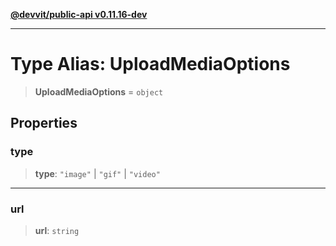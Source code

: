 [**@devvit/public-api v0.11.16-dev**](../README.md)

---

# Type Alias: UploadMediaOptions

> **UploadMediaOptions** = `object`

## Properties

<a id="type"></a>

### type

> **type**: `"image"` \| `"gif"` \| `"video"`

---

<a id="url"></a>

### url

> **url**: `string`

